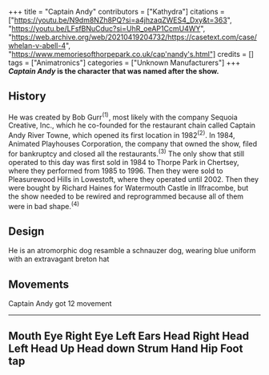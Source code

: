 +++
title = "Captain Andy"
contributors = ["Kathydra"]
citations = ["https://youtu.be/N9dm8NZh8PQ?si=a4jhzaqZWES4_Dxy&t=363", "https://youtu.be/LFsfBNuCduc?si=UhR_oeAP1CcmU4WY", "https://web.archive.org/web/20210419204732/https://casetext.com/case/whelan-v-abell-4", "https://www.memoriesofthorpepark.co.uk/cap'nandy's.html"]
credits = []
tags = ["Animatronics"]
categories = ["Unknown Manufacturers"]
+++
***Captain Andy* is the character that was named after the show.**

## History

He was created by Bob Gurr<sup>(1)</sup>, most likely with the company Sequoia Creative, Inc., which he co-founded for the restaurant chain called Captain Andy River Towne, which opened its first location in 1982<sup>(2)</sup>.
In 1984, Animated Playhouses Corporation, the company that owned the show, filed for bankruptcy and closed all the restaurants.<sup>(3)</sup>
The only show that still operated to this day was first sold in 1984 to Thorpe Park in Chertsey, where they performed from 1985 to 1996. Then they were sold to Pleasurewood Hills in Lowestoft, where they operated until 2002. Then they were bought by Richard Haines for Watermouth Castle in Ilfracombe, but the show needed to be rewired and reprogrammed because all of them were in bad shape.<sup>(4)</sup>

## Design

He is an atromorphic dog resamble a schnauzer dog, wearing blue uniform with an extravagant breton hat

## Movements

Captain Andy got 12 movement

  ------------
  Mouth
  Eye Right
  Eye Left
  Ears
  Head Right
  Head Left
  Head Up
  Head down
  Strum
  Hand
  Hip
  Foot tap
  ------------
